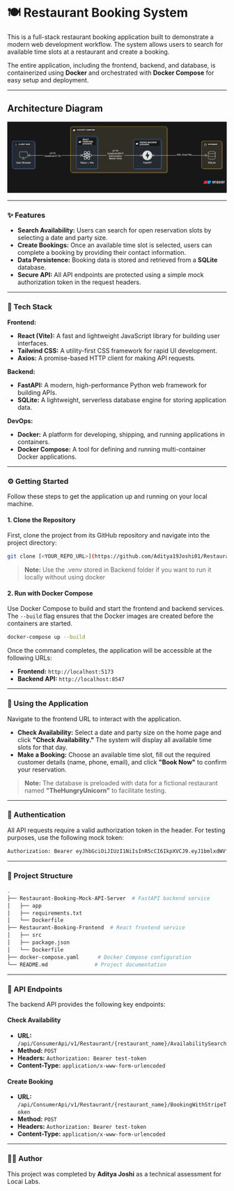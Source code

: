 # 🍽 Restaurant Booking System

This is a full-stack restaurant booking application built to demonstrate a modern web development workflow. The system allows users to search for available time slots at a restaurant and create a booking.

The entire application, including the frontend, backend, and database, is containerized using **Docker** and orchestrated with **Docker Compose** for easy setup and deployment.

-----

## Architecture Diagram

![Architecture Diagram](architecture.png)

-----

### ✨ Features

  * **Search Availability:** Users can search for open reservation slots by selecting a date and party size.
  * **Create Bookings:** Once an available time slot is selected, users can complete a booking by providing their contact information.
  * **Data Persistence:** Booking data is stored and retrieved from a **SQLite** database.
  * **Secure API:** All API endpoints are protected using a simple mock authorization token in the request headers.

-----

### 🚀 Tech Stack

**Frontend:**

  * **React (Vite):** A fast and lightweight JavaScript library for building user interfaces.
  * **Tailwind CSS:** A utility-first CSS framework for rapid UI development.
  * **Axios:** A promise-based HTTP client for making API requests.

**Backend:**

  * **FastAPI:** A modern, high-performance Python web framework for building APIs.
  * **SQLite:** A lightweight, serverless database engine for storing application data.

**DevOps:**

  * **Docker:** A platform for developing, shipping, and running applications in containers.
  * **Docker Compose:** A tool for defining and running multi-container Docker applications.

-----

### ⚙️ Getting Started

Follow these steps to get the application up and running on your local machine.

#### **1. Clone the Repository**

First, clone the project from its GitHub repository and navigate into the project directory:

```bash
git clone [<YOUR_REPO_URL>](https://github.com/Aditya19Joshi01/Restaurant-Booking-System.git)
```

> **Note:** Use the .venv stored in Backend folder if you want to run it locally without using docker

#### **2. Run with Docker Compose**

Use Docker Compose to build and start the frontend and backend services. The `--build` flag ensures that the Docker images are created before the containers are started.

```bash
docker-compose up --build
```

Once the command completes, the application will be accessible at the following URLs:

  * **Frontend:** `http://localhost:5173`
  * **Backend API:** `http://localhost:8547`

-----

### 🧪 Using the Application

Navigate to the frontend URL to interact with the application.

  * **Check Availability:** Select a date and party size on the home page and click **"Check Availability."** The system will display all available time slots for that day.
  * **Make a Booking:** Choose an available time slot, fill out the required customer details (name, phone, email), and click **"Book Now"** to confirm your reservation.

> **Note:** The database is preloaded with data for a fictional restaurant named **"TheHungryUnicorn"** to facilitate testing.

-----

### 🔑 Authentication

All API requests require a valid authorization token in the header. For testing purposes, use the following mock token:

```bash
Authorization: Bearer eyJhbGciOiJIUzI1NiIsInR5cCI6IkpXVCJ9.eyJ1bmlxdWVfbmFtZSI6ImFwcGVsbGErYXBpQHJlc2RpYXJ5LmNvbSIsIm5iZiI6MTc1NDQzMDgwNSwiZXhwIjoxNzU0NTE3MjA1LCJpYXQiOjE3NTQ0MzA4MDUsImlzcyI6IlNlbGYiLCJhdWQiOiJodHRwczovL2FwaS5yZXNkaWFyeS5jb20ifQ.g3yLsufdk8Fn2094SB3J3XW-KdBc0DY9a2Jiu_56ud8`
```

-----

### 📂 Project Structure

```bash
.
├── Restaurant-Booking-Mock-API-Server  # FastAPI backend service
│   ├── app
│   ├── requirements.txt
│   └── Dockerfile
├── Restaurant-Booking-Frontend  # React frontend service
│   ├── src
│   ├── package.json
│   └── Dockerfile
├── docker-compose.yaml      # Docker Compose configuration
└── README.md               # Project documentation
```

-----

### 📜 API Endpoints

The backend API provides the following key endpoints:

#### **Check Availability**

  * **URL:** `/api/ConsumerApi/v1/Restaurant/{restaurant_name}/AvailabilitySearch`
  * **Method:** `POST`
  * **Headers:** `Authorization: Bearer test-token`
  * **Content-Type:** `application/x-www-form-urlencoded`

#### **Create Booking**

  * **URL:** `/api/ConsumerApi/v1/Restaurant/{restaurant_name}/BookingWithStripeToken`
  * **Method:** `POST`
  * **Headers:** `Authorization: Bearer test-token`
  * **Content-Type:** `application/x-www-form-urlencoded`

-----

### 👨‍💻 Author

This project was completed by **Aditya Joshi** as a technical assessment for Locai Labs.